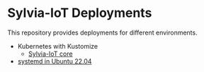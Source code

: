 Sylvia-IoT Deployments
======================

This repository provides deployments for different environments.

- Kubernetes with Kustomize
    - [Sylvia-IoT core](kustomize)
- [systemd in Ubuntu 22.04](systemd)
